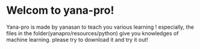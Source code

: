 # Welcom to yana-pro!
Yana-pro is made by yanasan to teach you various learning !
especially, the files in the folder(yanapro/resources/python) give you knowledges of machine learning.
please try to download it and try it out!
